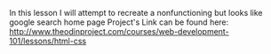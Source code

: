 In this lesson I will attempt to recreate a nonfunctioning but looks like google search home page
Project's Link can be found here:
http://www.theodinproject.com/courses/web-development-101/lessons/html-css
